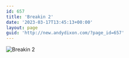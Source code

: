 ```yaml
---
id: 657
title: 'Breakin 2'
date: '2023-03-17T13:45:13+00:00'
layout: page
guid: 'http://new.andydixon.com/?page_id=657'
---
```


![Breakin 2](https://i0.wp.com/assets.g8x2.ldn.idrivee2-23.com/posters/Breakin%202%2001.jpg?w=1200&ssl=1 "Breakin 2")